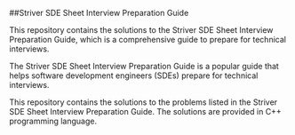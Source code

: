 ##Striver SDE Sheet Interview Preparation Guide


This repository contains the solutions to the Striver SDE Sheet Interview Preparation Guide, which is a comprehensive guide to prepare for technical interviews.

The Striver SDE Sheet Interview Preparation Guide is a popular guide that helps software development engineers (SDEs) prepare for technical interviews. 

This repository contains the solutions to the problems listed in the Striver SDE Sheet Interview Preparation Guide. The solutions are provided in C++ programming language.
